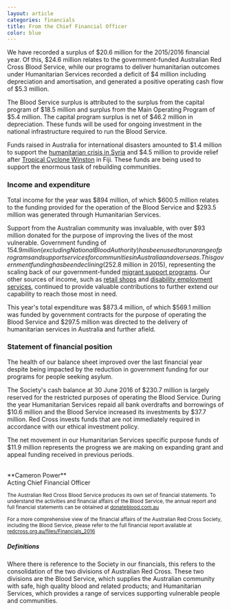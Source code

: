 ```yaml
---
layout: article
categories: financials
title: From the Chief Financial Officer
color: blue
---
```


We have recorded a surplus of $20.6 million for the 2015/2016 financial year. Of this, $24.6 million relates to the government-funded Australian Red Cross Blood Service, while our programs to deliver humanitarian outcomes under Humanitarian Services recorded a deficit of $4 million including depreciation and amortisation, and generated a positive operating cash flow of $5.3 million.

The Blood Service surplus is attributed to the surplus from the capital program of $18.5 million and surplus from the Main Operating Program of $5.4 million. The capital program surplus is net of $46.2 million in depreciation. These funds will be used for ongoing investment in the national infrastructure required to run the Blood Service.

Funds raised in Australia for international disasters amounted to $1.4 million to support the [humanitarian crisis in Syria](http://www.redcross.org.au/syriacrisis.aspx) and $4.5 million to provide relief after [Tropical Cyclone Winston](http://www.redcross.org.au/cyclonewinstonappeal.aspx) in Fiji. These funds are being used to support the enormous task of rebuilding communities.

### Income and expenditure

Total income for the year was $894 million, of which $600.5 million relates to the funding provided for the operation of the Blood Service and $293.5 million was generated through Humanitarian Services.

Support from the Australian community was invaluable, with over $93 million donated for the purpose of improving the lives of the most vulnerable. Government funding of $154.9 million (excluding National Blood Authority) has been used to run a range of programs and support services for communities in Australia and overseas. This government funding has been declining ($252.8 million in 2015), representing the scaling back of our government-funded [migrant support programs](http://www.redcross.org.au/migration-support.aspx). Our other sources of income, such as [retail shops](http://www.redcross.org.au/shop.aspx) and [disability employment services](http://www.redcross.org.au/employment-services.aspx), continued to provide valuable contributions to further extend our capability to reach those most in need.

This year's total expenditure was $873.4 million, of which $569.1 million was funded by government contracts for the purpose of operating the Blood Service and $297.5 million was directed to the delivery of humanitarian services in Australia and further afield.

### Statement of financial position

The health of our balance sheet improved over the last financial year despite being impacted by the reduction in government funding for our programs for people seeking asylum.

The Society's cash balance at 30 June 2016 of $230.7 million is largely reserved for the restricted purposes of operating the Blood Service. During the year Humanitarian Services repaid all bank overdrafts and borrowings of $10.6 million and the Blood Service increased its investments by $37.7 million. Red Cross invests funds that are not immediately required in accordance with our ethical investment policy.

The net movement in our Humanitarian Services specific purpose funds of $11.9 million represents the progress we are making on expanding grant and appeal funding received in previous periods.

<br>
**Cameron Power**<br>
Acting Chief Financial Officer

<br>

<p><small>The Australian Red Cross Blood Service produces its own set of financial statements. To understand the activities and financial affairs of the Blood Service, the annual report and full financial statements can be obtained at <a href="http://www.donateblood.com.au">donateblood.com.au</a><br><br>For a more comprehensive view of the financial affairs of the Australian Red Cross Society, including the Blood Service, please refer to the full financial report available at <a href="http://www.redcross.org.au/files/Financials_2016.pdf">redcross.org.au/files/Financials_2016</a></small></p>


<div class="def-callout">
	<h5>Definitions</h5>
	<p>Where there is reference to the Society in our financials, this refers to the consolidation of the two divisions of Australian Red Cross. These two divisions are the Blood Service, which supplies the Australian community with safe, high quality blood and related products; and Humanitarian Services, which provides a range of services supporting vulnerable people and communities.</p>
</div>

